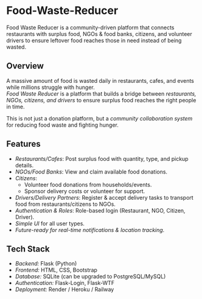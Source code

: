 # Food-Waste-Reducer
Food Waste Reducer is a community-driven platform that connects restaurants with surplus food, NGOs &amp; food banks, citizens, and volunteer drivers to ensure leftover food reaches those in need instead of being wasted.
## Overview
A massive amount of food is wasted daily in restaurants, cafes, and events while millions struggle with hunger.  
*Food Waste Reducer* is a platform that builds a bridge between *restaurants, NGOs, citizens, and drivers* to ensure surplus food reaches the right people in time.

This is not just a donation platform, but a *community collaboration system* for reducing food waste and fighting hunger.

## Features
- *Restaurants/Cafes*: Post surplus food with quantity, type, and pickup details.  
- *NGOs/Food Banks*: View and claim available food donations.  
- *Citizens*:  
   - Volunteer food donations from households/events.  
   - Sponsor delivery costs or volunteer for support.  
- *Drivers/Delivery Partners*: Register & accept delivery tasks to transport food from restaurants/citizens to NGOs.  
- *Authentication & Roles*: Role-based login (Restaurant, NGO, Citizen, Driver).  
- *Simple UI* for all user types.  
- *Future-ready for real-time notifications & location tracking*.  

## Tech Stack
- *Backend:* Flask (Python)  
- *Frontend:* HTML, CSS, Bootstrap  
- *Database:* SQLite (can be upgraded to PostgreSQL/MySQL)  
- *Authentication:* Flask-Login, Flask-WTF  
- *Deployment:* Render / Heroku / Railway  
